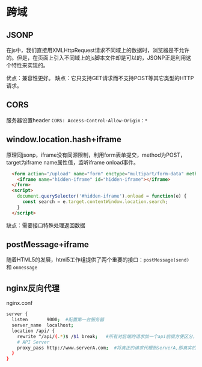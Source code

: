 # 跨域

## JSONP

在js中，我们直接用XMLHttpRequest请求不同域上的数据时，浏览器是不允许的。但是，在页面上引入不同域上的js脚本文件却是可以的，JSONP正是利用这个特性来实现的。

优点：兼容性更好。
缺点：它只支持GET请求而不支持POST等其它类型的HTTP请求。

## CORS

服务器设置header `CORS: Access-Control-Allow-Origin：*`

## window.location.hash+iframe

原理同jsonp，iframe没有同源限制，利用form表单提交，method为POST，target为iframe name属性值，监听iframe onload事件。

```html
  <form action="/upload" name="form" enctype="multipart/form-data" method="post" target="hidden-iframe">
    <iframe name="hidden-iframe" id="hidden-iframe"></iframe>
  </form>
  <script>
    document.querySelector('#hidden-iframe').onload = function(e) {
      const search = e.target.contentWindow.location.search;
    }
  </script>
```

缺点：需要接口特殊处理返回数据

## postMessage+iframe

随着HTML5的发展，html5工作组提供了两个重要的接口：`postMessage(send)` 和 `onmessage`

## nginx反向代理
nginx.conf
```bash
server {
  listen       9000;  #配置第一台服务器
  server_name  localhost;
  location /api/ {
    rewrite ^/api/(.*)$ /$1 break;   #所有对后端的请求加一个api前缀方便区分，真正访问的时候移除这个前缀
    # API Server
    proxy_pass http://www.serverA.com;  #将真正的请求代理到serverA,即真实的服务器地址，ajax的url为/api/user/1的请求将会访问http://www.serverA.com/user/1
  }
}
```